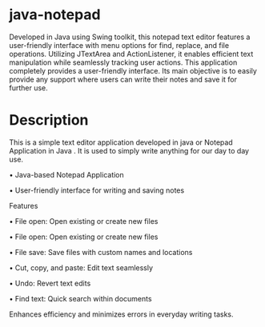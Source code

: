 # java-notepad
 Developed in Java using Swing toolkit, this notepad text editor features a user-friendly interface with menu options for find, replace, and file operations. Utilizing JTextArea and ActionListener, it enables efficient text manipulation while seamlessly tracking user actions. This application completely provides a user-friendly interface. Its main objective is to easily provide any support where users can write their notes and save it for further use.


# Description
This is a simple text editor application developed in java or Notepad Application in Java . It is used to simply write anything for our day to day use.

• Java-based Notepad Application

• User-friendly interface for writing and saving notes

Features

• File open: Open existing or create new files

• File open: Open existing or create new files

• File save: Save files with custom names and locations

• Cut, copy, and paste: Edit text seamlessly

• Undo: Revert text edits

• Find text: Quick search within documents

Enhances efficiency and minimizes errors in everyday writing tasks.

